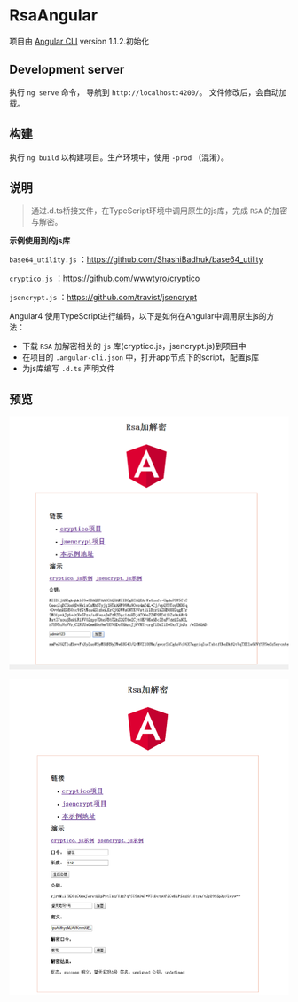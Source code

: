 # RsaAngular

项目由 [Angular CLI](https://github.com/angular/angular-cli) version 1.1.2.初始化

## Development server

执行 `ng serve` 命令， 导航到 `http://localhost:4200/`。 文件修改后，会自动加载。

## 构建

执行 `ng build` 以构建项目。生产环境中，使用 `-prod` （混淆）。

## 说明

> 通过.d.ts桥接文件，在TypeScript环境中调用原生的js库，完成 `RSA` 的加密与解密。

**示例使用到的js库**

`base64_utility.js` ：https://github.com/ShashiBadhuk/base64_utility 

`cryptico.js` ：https://github.com/wwwtyro/cryptico

`jsencrypt.js` ：https://github.com/travist/jsencrypt


Angular4 使用TypeScript进行编码，以下是如何在Angular中调用原生js的方法：

- 下载 `RSA` 加解密相关的 `js` 库(cryptico.js，jsencrypt.js)到项目中 
- 在项目的 `.angular-cli.json` 中，打开app节点下的script，配置js库
- 为js库编写 `.d.ts` 声明文件

## 预览

![jsencrypt](./preview/jsencrypt.png)

![cryptico](./preview/cryptico.png)


